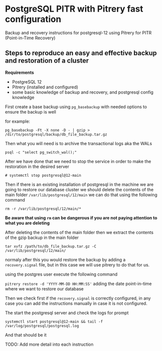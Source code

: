 # PostgreSQL PITR with Pitrery fast configuration

Backup and recovery instructions for postgresql-12 using Pitrery for PITR (Point-in-Time Recovery)

## Steps to reproduce an easy and effective backup and restoration of a cluster

**Requirements**
- PostgreSQL 12
- Pitrery (installed and configured)
- some basic knowledge of backup and recovery, and postgresql config knowledge

First create a base backup using `pg_basebackup` with needed options to ensure the backup is well

for example:

`pg_basebackup -Ft -X none -D - | gzip > /dir/to/postgresql/backup/db_file_backup.tar.gz`

Then what you will need is to archive the transactional logs aka the WALs 

`psql -c "select pg_switch_wal();"`

After we have done that we need to stop the service in order to make the restoration in the desired server

`# systemctl stop postgresql@12-main`

Then if there is an existing installation of postgresql in the machine we are going to restore our database cluster 
we should delete the contents of the main folder `/var/lib/postgresql/12/main` we can do that using the following command

`rm -r /var/lib/postgresql/12/main/*`

**Be aware that using `rm` can be dangerous if you are not paying attention to what you are deleting**

After deleting the contents of the main folder then we extract the contents of the gzip backup in the main folder

`tar xvfz /path/to/db_file_backup.tar.gz -C /var/lib/postgresql/12/main/`

normaly after this you would restore the backup by adding a `recovery.signal` file, but in this case we 
will use pitrery to do that for us.

using the postgres user execute the following command

`pitrery restore -d 'YYYY-MM-DD HH:MM:SS'` adding the date point-in-time where we want to restore our database

Then we check first if the `recovery.signal` is correctly configured, in any case you can add the instructions manually 
in case it is not configured.

The start the postgresql server and check the logs for prompt

`systemctl start postgresql@12-main && tail -f /var/log/postgresql/postgresql.log`

And that should be it

TODO: Add more detail into each instruction
